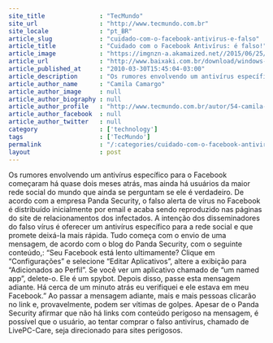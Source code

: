 ```yaml
---
site_title               : "TecMundo"
site_url                 : "http://www.tecmundo.com.br"
site_locale              : "pt_BR"
article_slug             : "cuidado-com-o-facebook-antivirus-e-falso"
article_title            : "Cuidado com o Facebook Antivírus: é falso!"
article_image            : "https://imgnzn-a.akamaized.net//2015/06/25/25194606429643-t1200x480.jpg"
article_url              : "http://www.baixaki.com.br/download/windows-7.htm"
article_published_at     : "2010-03-30T15:45:04-03:00"
article_description      : "Os rumores envolvendo um antivírus específico para o Facebook começaram há quase dois meses atrás, mas ainda há usuários da maior rede social do mundo que ainda se perguntam se ele é verdadeiro. De acordo com a empresa Panda Security, o falso alerta de vírus no Facebook é distribuído inicialmente por email e acaba sendo reproduzido nas páginas do site de relacionamentos dos infectados. A intenção dos disseminadores do falso vírus é oferecer um antivírus específico para a rede social e que promete deixá-la mais rápida. Tudo começa com o envio de uma mensagem, de acordo com o blog do Panda Security, com o seguinte conteúdo,: “Seu Facebook está lento ultimamente? Clique em “Configurações” e selecione “Editar Aplicativos”, altere a exibição para “Adicionados ao Perfil”. Se você ver um aplicativo chamado de “um named app”, delete-o. Ele é um spybot. Depois disso, passe esta mensagem adiante. Há cerca de um minuto atrás eu verifiquei e ele estava em meu Facebook.” Ao passar a mensagem adiante, mais e mais pessoas clicarão no link e, provavelmente, podem ser vítimas de golpes. Apesar de o Panda Security afirmar que não há links com conteúdo perigoso na mensagem, é possível que o usuário, ao tentar comprar o falso antivírus, chamado de LivePC-Care, seja direcionado para sites perigosos."
article_author_name      : "Camila Camargo"
article_author_image     : null
article_author_biography : null
article_author_profile   : "http://www.tecmundo.com.br/autor/54-camila-camargo/"
article_author_facebook  : null
article_author_twitter   : null
category                 : ['technology']
tags                     : ['TecMundo']
permalink                : "/:categories/cuidado-com-o-facebook-antivirus-e-falso/"
layout                   : post
---
```


Os rumores envolvendo um antivírus específico para o Facebook começaram há quase dois meses atrás, mas ainda há usuários da maior rede social do mundo que ainda se perguntam se ele é verdadeiro. De acordo com a empresa Panda Security, o falso alerta de vírus no Facebook é distribuído inicialmente por email e acaba sendo reproduzido nas páginas do site de relacionamentos dos infectados. A intenção dos disseminadores do falso vírus é oferecer um antivírus específico para a rede social e que promete deixá-la mais rápida. Tudo começa com o envio de uma mensagem, de acordo com o blog do Panda Security, com o seguinte conteúdo,: “Seu Facebook está lento ultimamente? Clique em “Configurações” e selecione “Editar Aplicativos”, altere a exibição para “Adicionados ao Perfil”. Se você ver um aplicativo chamado de “um named app”, delete-o. Ele é um spybot. Depois disso, passe esta mensagem adiante. Há cerca de um minuto atrás eu verifiquei e ele estava em meu Facebook.” Ao passar a mensagem adiante, mais e mais pessoas clicarão no link e, provavelmente, podem ser vítimas de golpes. Apesar de o Panda Security afirmar que não há links com conteúdo perigoso na mensagem, é possível que o usuário, ao tentar comprar o falso antivírus, chamado de LivePC-Care, seja direcionado para sites perigosos.
